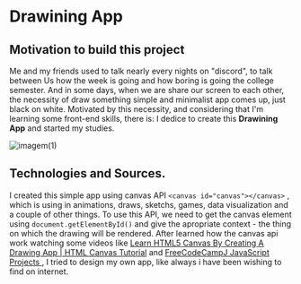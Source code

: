 # Drawining App 

## Motivation to build this project 
Me and my friends used to talk nearly every nights on "discord", to talk between Us how the week is going and how boring is going the college semester. And in some days, when we are share our screen to each other, the necessity of draw something simple and  minimalist app comes up, just black on white. Motivated by this necessity, and considering that I'm learning some front-end skills, there is: I dedice  to create this <strong>Drawining App</strong> and started my studies. 

![imagem(1)](https://user-images.githubusercontent.com/78585520/151468714-11435194-a521-4386-bc9b-a91138ba3f69.jpg)



## Technologies and Sources. 
I created this simple app using canvas API ```<canvas id="canvas"></canvas>```
, which is using in animations, draws, sketchs, games, data visualization and a couple of other things.  To use this API, we need to get the canvas element using ```document.getElementById()``` and give the apropriate context - the thing on which the drawing will be rendered. After learned how the canvas api work watching some videos like <a href="https://www.youtube.com/watch?v=3GqUM4mEYKA&t=225s&ab_channel=DevEd">Learn HTML5 Canvas By Creating A Drawing App | HTML Canvas Tutorial</a> and <a href="https://www.youtube.com/watch?v=3PHXvlpOkf4&t=8499s&ab_channel=freeCodeCamp.org">FreeCodeCampJ JavaScript Projects </a>, I tried to design my own app, like always i have been wishing to find on internet. 



